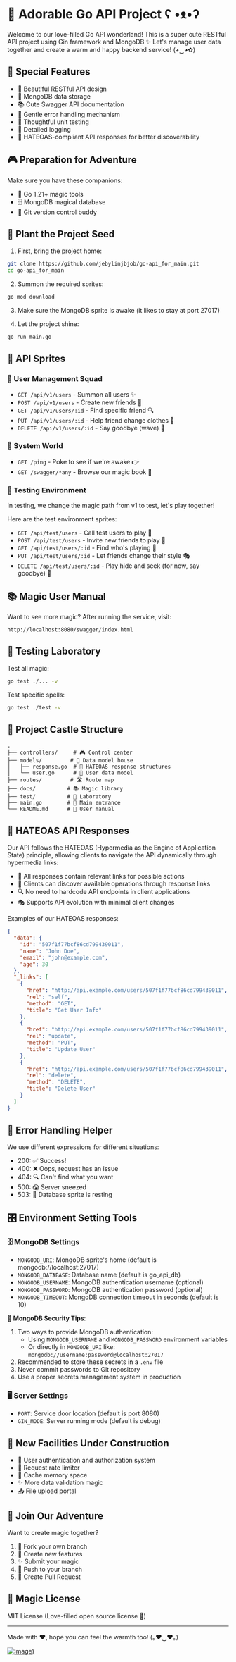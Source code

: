 # 🌈 Adorable Go API Project ʕ •ᴥ•ʔ

Welcome to our love-filled Go API wonderland! This is a super cute RESTful API project using Gin framework and MongoDB ✨
Let's manage user data together and create a warm and happy backend service! (◕‿◕✿)

## 🎨 Special Features

- 🌟 Beautiful RESTful API design
- 🍃 MongoDB data storage
- 📚 Cute Swagger API documentation
- 🎯 Gentle error handling mechanism
- 🧪 Thoughtful unit testing
- 📝 Detailed logging
- 🔄 HATEOAS-compliant API responses for better discoverability

## 🎮 Preparation for Adventure

Make sure you have these companions:
- 🚀 Go 1.21+ magic tools
- 🗄️ MongoDB magical database
- 🐙 Git version control buddy

## 🌱 Plant the Project Seed

1. First, bring the project home:
```bash
git clone https://github.com/jebylinjbjob/go-api_for_main.git
cd go-api_for_main
```

2. Summon the required sprites:
```bash
go mod download
```

3. Make sure the MongoDB sprite is awake (it likes to stay at port 27017)

4. Let the project shine:
```bash
go run main.go
```

## 🎯 API Sprites

### 👥 User Management Squad
- `GET /api/v1/users` - Summon all users ✨
- `POST /api/v1/users` - Create new friends 🎉
- `GET /api/v1/users/:id` - Find specific friend 🔍
- `PUT /api/v1/users/:id` - Help friend change clothes 👕
- `DELETE /api/v1/users/:id` - Say goodbye (wave) 👋

### 🎪 System World
- `GET /ping` - Poke to see if we're awake 👉
- `GET /swagger/*any` - Browse our magic book 📖

### 🧪 Testing Environment

In testing, we change the magic path from v1 to test, let's play together!

Here are the test environment sprites:
- `GET /api/test/users` - Call test users to play 🎈
- `POST /api/test/users` - Invite new friends to play 🎪
- `GET /api/test/users/:id` - Find who's playing 🔮
- `PUT /api/test/users/:id` - Let friends change their style 🎭
- `DELETE /api/test/users/:id` - Play hide and seek (for now, say goodbye) 🎪


## 📚 Magic User Manual

Want to see more magic? After running the service, visit:
```
http://localhost:8080/swagger/index.html
```

## 🧪 Testing Laboratory

Test all magic:
```bash
go test ./... -v
```

Test specific spells:
```bash
go test ./test -v
```

## 🏰 Project Castle Structure

```
.
├── controllers/     # 🎮 Control center
├── models/         # 📝 Data model house
│   ├── response.go  # 🔄 HATEOAS response structures
│   └── user.go      # 👤 User data model
├── routes/         # 🛣️ Route map
├── docs/          # 📚 Magic library
├── test/          # 🧪 Laboratory
├── main.go        # 🎯 Main entrance
└── README.md      # 📖 User manual
```

## 🔄 HATEOAS API Responses

Our API follows the HATEOAS (Hypermedia as the Engine of Application State) principle, allowing clients to navigate the API dynamically through hypermedia links:

- 🔗 All responses contain relevant links for possible actions
- 🧭 Clients can discover available operations through response links
- 🔍 No need to hardcode API endpoints in client applications
- 🎭 Supports API evolution with minimal client changes

Examples of our HATEOAS responses:
```json
{
  "data": {
    "id": "507f1f77bcf86cd799439011",
    "name": "John Doe",
    "email": "john@example.com",
    "age": 30
  },
  "_links": [
    {
      "href": "http://api.example.com/users/507f1f77bcf86cd799439011",
      "rel": "self",
      "method": "GET",
      "title": "Get User Info"
    },
    {
      "href": "http://api.example.com/users/507f1f77bcf86cd799439011",
      "rel": "update",
      "method": "PUT",
      "title": "Update User"
    },
    {
      "href": "http://api.example.com/users/507f1f77bcf86cd799439011",
      "rel": "delete",
      "method": "DELETE",
      "title": "Delete User"
    }
  ]
}
```

## 🎨 Error Handling Helper

We use different expressions for different situations:

- 200: ✅ Success!
- 400: ❌ Oops, request has an issue
- 404: 🔍 Can't find what you want
- 500: 😱 Server sneezed
- 503: 🏥 Database sprite is resting

## 🎛️ Environment Setting Tools

### 🗄️ MongoDB Settings
- `MONGODB_URI`: MongoDB sprite's home (default is mongodb://localhost:27017)
- `MONGODB_DATABASE`: Database name (default is go_api_db)
- `MONGODB_USERNAME`: MongoDB authentication username (optional)
- `MONGODB_PASSWORD`: MongoDB authentication password (optional)
- `MONGODB_TIMEOUT`: MongoDB connection timeout in seconds (default is 10)

💫 **MongoDB Security Tips**:
1. Two ways to provide MongoDB authentication:
   - Using `MONGODB_USERNAME` and `MONGODB_PASSWORD` environment variables
   - Or directly in `MONGODB_URI` like: `mongodb://username:password@localhost:27017`
2. Recommended to store these secrets in a `.env` file
3. Never commit passwords to Git repository
4. Use a proper secrets management system in production

### 🖥️ Server Settings
- `PORT`: Service door location (default is port 8080)
- `GIN_MODE`: Server running mode (default is debug)

## 🚧 New Facilities Under Construction

- 🔐 User authentication and authorization system
- 🚦 Request rate limiter
- 💾 Cache memory space
- ✨ More data validation magic
- 📤 File upload portal

## 🌟 Join Our Adventure

Want to create magic together?

1. 🍴 Fork your own branch
2. 🌱 Create new features
3. ✨ Submit your magic
4. 🚀 Push to your branch
5. 🎉 Create Pull Request

## 📜 Magic License

MIT License (Love-filled open source license 💝)

---
Made with ❤️, hope you can feel the warmth too! (｡♥‿♥｡) 


[![image](https://github.com/jebylinjbjob/go-api_for_main/blob/main/ICON.jpeg))](https://github.com/jebylinjbjob/go-api_for_main/blob/main/ICON.jpeg)
